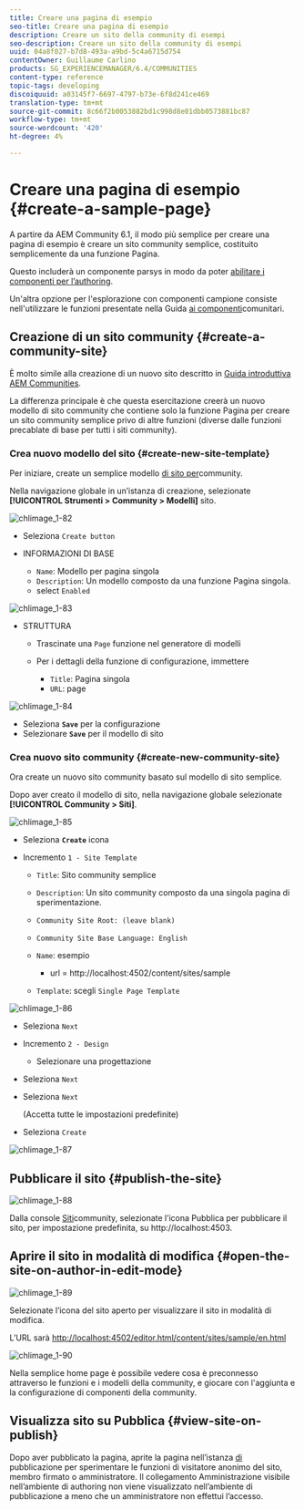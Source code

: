 ```yaml
---
title: Creare una pagina di esempio
seo-title: Creare una pagina di esempio
description: Creare un sito della community di esempi
seo-description: Creare un sito della community di esempi
uuid: 04a8f027-b7d8-493a-a9bd-5c4a6715d754
contentOwner: Guillaume Carlino
products: SG_EXPERIENCEMANAGER/6.4/COMMUNITIES
content-type: reference
topic-tags: developing
discoiquuid: a03145f7-6697-4797-b73e-6f8d241ce469
translation-type: tm+mt
source-git-commit: 8c66f2b0053882bd1c998d8e01dbb0573881bc87
workflow-type: tm+mt
source-wordcount: '420'
ht-degree: 4%

---
```



# Creare una pagina di esempio {#create-a-sample-page}

A partire da AEM Community 6.1, il modo più semplice per creare una pagina di esempio è creare un sito community semplice, costituito semplicemente da una funzione Pagina.

Questo includerà un componente parsys in modo da poter [abilitare i componenti per l’authoring](basics.md#accessing-communities-components).

Un&#39;altra opzione per l&#39;esplorazione con componenti campione consiste nell&#39;utilizzare le funzioni presentate nella Guida [ai componenti](components-guide.md)comunitari.

## Creazione di un sito community {#create-a-community-site}

È molto simile alla creazione di un nuovo sito descritto in [Guida introduttiva  AEM Communities](getting-started.md).

La differenza principale è che questa esercitazione creerà un nuovo modello di sito community che contiene solo la funzione [](functions.md#page-function) Pagina per creare un sito community semplice privo di altre funzioni (diverse dalle funzioni precablate di base per tutti i siti community).

### Crea nuovo modello del sito {#create-new-site-template}

Per iniziare, create un semplice modello [di sito per](sites.md)community.

Nella navigazione globale in un’istanza di creazione, selezionate **[!UICONTROL Strumenti > Community > Modelli]** sito.

![chlimage_1-82](assets/chlimage_1-82.png)

* Seleziona `Create button`
* INFORMAZIONI DI BASE

   * `Name`: Modello per pagina singola
   * `Description`: Un modello composto da una funzione Pagina singola.
   * select `Enabled`

![chlimage_1-83](assets/chlimage_1-83.png)

* STRUTTURA

   * Trascinate una `Page` funzione nel generatore di modelli
   * Per i dettagli della funzione di configurazione, immettere

      * `Title`: Pagina singola
      * `URL`: page

![chlimage_1-84](assets/chlimage_1-84.png)

* Seleziona **`Save`** per la configurazione
* Selezionare **`Save`** per il modello di sito

### Crea nuovo sito community {#create-new-community-site}

Ora create un nuovo sito community basato sul modello di sito semplice.

Dopo aver creato il modello di sito, nella navigazione globale selezionate **[!UICONTROL Community > Siti]**.

![chlimage_1-85](assets/chlimage_1-85.png)

* Seleziona **`Create`** icona

* Incremento `1 - Site Template`

   * `Title`: Sito community semplice
   * `Description`: Un sito community composto da una singola pagina di sperimentazione.
   * `Community Site Root: (leave blank)`
   * `Community Site Base Language: English`
   * `Name`: esempio

      * url = http://localhost:4502/content/sites/sample
   * `Template`: scegli `Single Page Template`


![chlimage_1-86](assets/chlimage_1-86.png)

* Seleziona `Next`
* Incremento `2 - Design`

   * Selezionare una progettazione

* Seleziona `Next`
* Seleziona `Next`

   (Accetta tutte le impostazioni predefinite)

* Seleziona `Create`

![chlimage_1-87](assets/chlimage_1-87.png)

## Pubblicare il sito {#publish-the-site}

![chlimage_1-88](assets/chlimage_1-88.png)

Dalla console [Siti](sites-console.md)community, selezionate l’icona Pubblica per pubblicare il sito, per impostazione predefinita, su http://localhost:4503.

## Aprire il sito in modalità di modifica {#open-the-site-on-author-in-edit-mode}

![chlimage_1-89](assets/chlimage_1-89.png)

Selezionate l’icona del sito aperto per visualizzare il sito in modalità di modifica.

L’URL sarà [http://localhost:4502/editor.html/content/sites/sample/en.html](http://localhost:4502/editor.html/content/sites/sample/en.html)

![chlimage_1-90](assets/chlimage_1-90.png)

Nella semplice home page è possibile vedere cosa è preconnesso attraverso le funzioni e i modelli della community, e giocare con l&#39;aggiunta e la configurazione di componenti della community.

## Visualizza sito su Pubblica {#view-site-on-publish}

Dopo aver pubblicato la pagina, aprite la pagina nell’istanza [di](http://localhost:4503/content/sites/sample/en.html) pubblicazione per sperimentare le funzioni di visitatore anonimo del sito, membro firmato o amministratore. Il collegamento Amministrazione visibile nell’ambiente di authoring non viene visualizzato nell’ambiente di pubblicazione a meno che un amministratore non effettui l’accesso.
